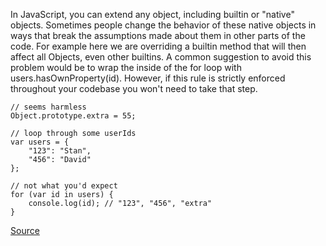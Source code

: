 In JavaScript, you can extend any object, including builtin or "native" objects. Sometimes people change the behavior of these native objects in ways that break the assumptions made about them in other parts of the code.
For example here we are overriding a builtin method that will then affect all Objects, even other builtins.
A common suggestion to avoid this problem would be to wrap the inside of the for loop with users.hasOwnProperty(id). However, if this rule is strictly enforced throughout your codebase you won't need to take that step.

```
// seems harmless
Object.prototype.extra = 55;

// loop through some userIds
var users = {
    "123": "Stan",
    "456": "David"
};

// not what you'd expect
for (var id in users) {
    console.log(id); // "123", "456", "extra"
}
```

[Source](http://eslint.org/docs/rules/no-extend-native)
